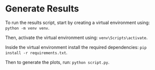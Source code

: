 # Generate Results

To run the results script, start by creating a virtual environment using: `python -m venv venv`.

Then, activate the virtual environment using: `venv\Scripts\activate`.

Inside the virtual environment install the required dependencies: `pip install -r requirements.txt`.

Then to generate the plots, run: `python script.py`.
